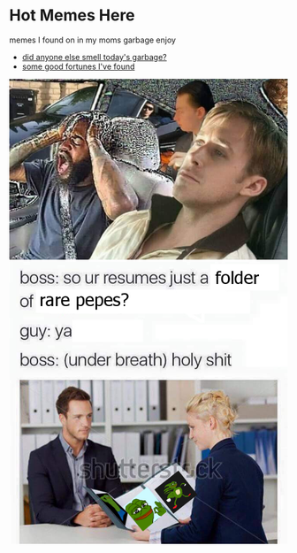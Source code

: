 Hot Memes Here
==============
memes I found on in my moms garbage enjoy

- [did anyone else smell today's garbage?](https://youtu.be/fP6IOM4qcYk)
- [some good fortunes I've found](./fortunes.txt?raw=true)

![Image](./wowwee/fullcar.jpg?raw=true)
![Image](./abstract/rare.jpg?raw=true)
